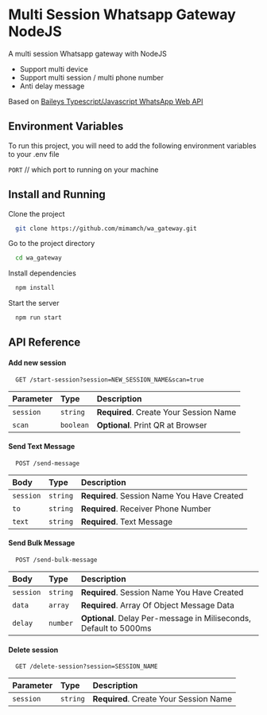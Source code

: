 # Multi Session Whatsapp Gateway NodeJS

A multi session Whatsapp gateway with NodeJS

- Support multi device
- Support multi session / multi phone number
- Anti delay message

Based on [Baileys Typescript/Javascript WhatsApp Web API](https://github.com/adiwajshing/Baileys)

## Environment Variables

To run this project, you will need to add the following environment variables to your .env file

`PORT` // which port to running on your machine

## Install and Running

Clone the project

```bash
  git clone https://github.com/mimamch/wa_gateway.git
```

Go to the project directory

```bash
  cd wa_gateway
```

Install dependencies

```bash
  npm install
```

Start the server

```bash
  npm run start
```

## API Reference

#### Add new session

```
  GET /start-session?session=NEW_SESSION_NAME&scan=true
```

| Parameter | Type      | Description                            |
| :-------- | :-------- | :------------------------------------- |
| `session` | `string`  | **Required**. Create Your Session Name |
| `scan`    | `boolean` | **Optional**. Print QR at Browser      |

#### Send Text Message

```
  POST /send-message
```

| Body      | Type     | Description                                 |
| :-------- | :------- | :------------------------------------------ |
| `session` | `string` | **Required**. Session Name You Have Created |
| `to`      | `string` | **Required**. Receiver Phone Number         |
| `text`    | `string` | **Required**. Text Message                  |

#### Send Bulk Message

```
  POST /send-bulk-message
```

| Body      | Type     | Description                                                       |
| :-------- | :------- | :---------------------------------------------------------------- |
| `session` | `string` | **Required**. Session Name You Have Created                       |
| `data`    | `array`  | **Required**. Array Of Object Message Data                        |
| `delay`   | `number` | **Optional**. Delay Per-message in Miliseconds, Default to 5000ms |

#### Delete session

```
  GET /delete-session?session=SESSION_NAME
```

| Parameter | Type     | Description                            |
| :-------- | :------- | :------------------------------------- |
| `session` | `string` | **Required**. Create Your Session Name |
